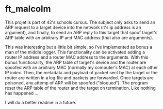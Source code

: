 # ft_malcolm

This projet is part of 42's schools cursus. The subject only asks to send an ARP request to a target device into the network (it's ip address is an argument), and finally, to send an ARP reply to this target that spoof target's ARP table with an arbitrary IP and MAC address (that also are arguments).

This was interesting but a little bit simple, so i've implemented as bonus a man of the middle logger. This functionality can be activated adding a router IP address and a router MAC address to the arguments. With this bonus functionality, the ARP table of target's device and the router are spoofed with an arbitrary MAC (normally my computer's MAC) at each other IP index. Then, the metadata and payload of packet sent by the target or the router are written in a log file and packets are forwarded. Once targets are poisoned, any attemp of ARP will be spoofed ("bloqued"). The program reset the ARP table of the router and the target on termination. Like nothing has happened ...

I will do a better readme in a future.
